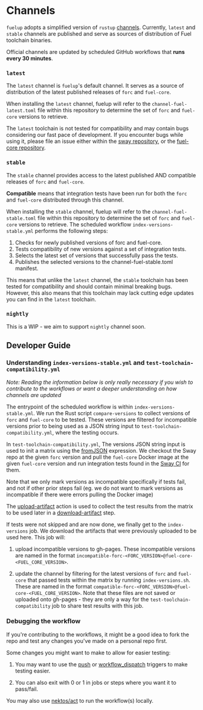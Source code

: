 # Channels

`fuelup` adopts a simplified version of `rustup` [channels](https://rust-lang.github.io/rustup/concepts/channels.html). Currently, `latest` and `stable` channels are published and serve as sources of distribution of Fuel toolchain binaries.

Official channels are updated by scheduled GitHub workflows that **runs every 30 minutes**.

### `latest`

The `latest` channel is `fuelup`'s default channel. It serves as a source of distribution of the latest published releases of `forc` and `fuel-core`.

When installing the `latest` channel, fuelup will refer to the `channel-fuel-latest.toml` file within this repository to determine the set of `forc` and `fuel-core` versions to retrieve.

The `latest` toolchain is not tested for compatibility and may contain bugs considering our fast pace of development. If you encounter bugs while using it, please file an issue either within the [sway repository](https://github.com/FuelLabs/sway), or the [fuel-core repository](https://github.com/FuelLabs/fuel-core).

### `stable`

The `stable` channel provides access to the latest published AND compatible releases of `forc` and `fuel-core`.

__Compatible__ means that integration tests have been run for both the `forc` and `fuel-core` distributed through this channel.

When installing the `stable` channel, fuelup will refer to the `channel-fuel-stable.toml` file within this repository to determine the set of `forc` and `fuel-core` versions to retrieve. The scheduled workflow `index-versions-stable.yml` performs the following steps:

1. Checks for newly published versions of forc and fuel-core.
2. Tests compatibility of new versions against a set of integration tests.
3. Selects the latest set of versions that successfully pass the tests.
4. Publishes the selected versions to the channel-fuel-stable.toml manifest.

This means that unlike the `latest` channel, the `stable` toolchain has been tested for compatibility and should contain minimal breaking bugs. However, this also means that this toolchain may lack cutting edge updates you can find in the `latest` toolchain.

### `nightly`

This is a WIP - we aim to support `nightly` channel soon. 

## Developer Guide

### Understanding `index-versions-stable.yml` and `test-toolchain-compatibility.yml`

_Note: Reading the information below is only really necessary if you wish to contribute to the workflows or want a deeper understanding on how channels are updated_

The entrypoint of the scheduled workflow is within `index-versions-stable.yml`. We run the Rust script `compare-versions` to collect versions of `forc` and `fuel-core` to be tested. These versions are filtered for incompatible versions prior to being used as a JSON string input to `test-toolchain-compatibility.yml`, where the testing occurs.

In `test-toolchain-compatibility.yml`, The versions JSON string input is used to init a matrix using the [fromJSON](https://docs.github.com/en/actions/learn-github-actions/expressions#fromjson) expression. We checkout the Sway repo at the given `forc` version and pull the `fuel-core` Docker image at the given `fuel-core` version and run integration tests found in the [Sway CI](https://github.com/FuelLabs/sway/blob/3bd8eaf4a0f11a3009c9421100cc06c2e897b6c2/.github/workflows/ci.yml#L229-L270) for them.

Note that we only mark versions as incompatible specifically if tests fail, and not if other prior steps fail (eg. we do not want to mark versions as incompatible if there were errors pulling the Docker image)

The [upload-artifact](https://github.com/actions/upload-artifact) action is used to collect the test results from the matrix to be used later in a [download-artifact](https://github.com/actions/download-artifact) step.

If tests were not skipped and are now done, we finally get to the `index-versions` job. We download the artifacts that were previously uploaded to be used here. This job will:

1. upload incompatible versions to gh-pages. These incompatible versions are named in the format `incompatible-forc-<FORC_VERSION>@fuel-core-<FUEL_CORE_VERSION>`.

2. update the channel by filtering for the latest versions of `forc` and `fuel-core` that passed tests within the matrix by running `index-versions.sh`. These are named in the format `compatible-forc-<FORC_VERSION>@fuel-core-<FUEL_CORE_VERSION>`. Note that these files are not saved or uploaded onto gh-pages - they are only a way for the `test-toolchain-compatibility` job to share test results with this job.

### Debugging the workflow

If you're contributing to the workflows, it might be a good idea to fork the repo and test any changes you've made on a personal repo first.

Some changes you might want to make to allow for easier testing:

1. You may want to use the [push](https://docs.github.com/en/actions/using-workflows/triggering-a-workflow#using-a-single-event) or [workflow_dispatch](https://docs.github.com/en/actions/using-workflows/triggering-a-workflow#defining-inputs-for-manually-triggered-workflows) triggers to make testing easier.

2. You can also exit with 0 or 1 in jobs or steps where you want it to pass/fail.

You may also use [nektos/act](https://github.com/nektos/act) to run the workflow(s) locally.
